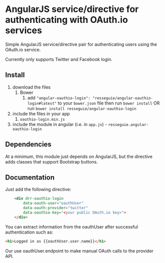 # AngularJS service/directive for authenticating with OAuth.io services

Simple AngularJS service/directive pair for authenticating users using the OAuth.io service.

Currently only supports Twitter and Facebook login.

## Install
1. download the files
	1. Bower
		1. add `"angular-oauthio-login": "resseguie/angular-oauthio-login#latest"` to your `bower.json` file then run `bower install` OR run `bower install resseguie/angular-oauthio-login`
2. include the files in your app
	1. `oauthio-login.min.js`
3. include the module in angular (i.e. in `app.js`) - `resseguie.angular-oauthio-login`

## Dependencies
At a minimum, this module just depends on AngularJS, but the directive adds classes that support Bootstrap buttons.

## Documentation

Just add the following directive:

```html
	<div drr-oauthio-login
		data-oauth-user="oauthUser"
		data-oauth-provider="twitter"
		data-oauthio-key="<your public OAuth.io key>">
	</div>
```

You can extract information from the oauthUser after successful authentication such as:

```html
<h1>Logged in as {{oauthUser.user.name}}</h1>
```

Our use oauthUser.endpoint to make manual OAuth calls to the provider API.